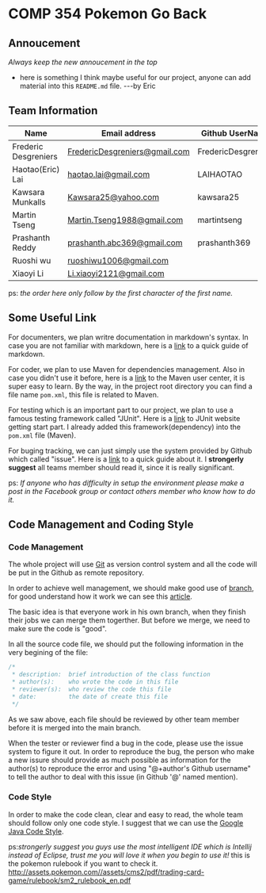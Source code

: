 # COMP 354 Pokemon Go Back

## Annoucement

*Always keep the new annoucement in the top*

- here is something I think maybe useful for our project, anyone can add material into this `README.md` file. ---by Eric

## Team Information

Name | Email address | Github UserName
-----|---------------|--------------
Frederic Desgreniers | FredericDesgreniers@gmail.com | FredericDesgreniers
Haotao(Eric) Lai | haotao.lai@gmail.com | LAIHAOTAO
Kawsara Munkalls | Kawsara25@yahoo.com | kawsara25
Martin Tseng | Martin.Tseng1988@gmail.com | martintseng
Prashanth Reddy | prashanth.abc369@gmail.com | prashanth369
Ruoshi wu | ruoshiwu1006@gmail.com
Xiaoyi Li | Li.xiaoyi2121@gmail.com

ps: *the order here only follow by the first character of the first name.*

## Some Useful Link

For documenters, we plan writre documentation in markdown's syntax. In case you are not familiar with markdown, here is a [link](https://guides.github.com/features/mastering-markdown/) to a quick guide of markdown.

For coder, we plan to use Maven for dependencies management. Also in case you didn't use it before, here is a [link](https://maven.apache.org/users/index.html) to the Maven user center, it is super easy to learn. By the way, in the project root directory you can find a file name `pom.xml`, this file is related to Maven.

For testing which is an important part to our project, we plan to use a famous testing framework called "JUnit". Here is a [link](https://github.com/junit-team/junit4/wiki/Getting-started) to JUnit website getting start part. I already added this framework(dependency) into the `pom.xml` file (Maven).

For buging tracking, we can just simply use the system provided by Github which called "issue". Here is a [link](https://guides.github.com/features/issues/) to a quick guide about it. I **strongerly suggest** all teams member should read it, since it is really significant.

ps: *If anyone who has difficulty in setup the environment please make a post in the Facebook group or contact others member who know how to do it.*

## Code Management and Coding Style

### Code Management

The whole project will use [Git](https://git-scm.com/) as version control system and all the code will be put in the Github as remote repository.

In order to achieve well management, we should make good use of [branch](https://git-scm.com/docs/git-branch), for good understand how it work we can see this [article](https://guides.github.com/introduction/flow/).

The basic idea is that everyone work in his own branch, when they finish their jobs we can merge them togerther. But before we merge, we need to make sure the code is "good".

In all the source code file, we should put the following information in the very begining of the file:

```java
/*
 * description:  brief introduction of the class function
 * author(s):    who wrote the code in this file
 * reviewer(s):  who review the code this file
 * date:         the date of create this file
 */
```

As we saw above, each file should be reviewed by other team member before it is merged into the main branch.

When the tester or reviewer find a bug in the code, please use the issue system to figure it out. In order to reproduce the bug, the person who make a new issure should provide as much possible as information for the author(s) to reproduce the error and using "@+author's Github username" to tell the author to deal with this issue (in Github '@' named mention).

### Code Style

In order to make the code clean, clear and easy to read, the whole team should follow only one code style. I suggest that we can use the [Google Java Code Style](https://google.github.io/styleguide/javaguide.html).

ps:*strongerly suggest you guys use the most intelligent IDE which is Intellij instead of Eclipse, trust me you will love it when you begin to use it!*
this is the pokemon rulebook if you want to check it.
http://assets.pokemon.com//assets/cms2/pdf/trading-card-game/rulebook/sm2_rulebook_en.pdf
